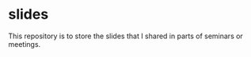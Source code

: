 
<!-- README.md is generated from README.Rmd. Please edit that file -->

# slides

<!-- badges: start -->
<!-- badges: end -->

This repository is to store the slides that I shared in parts of
seminars or meetings.
